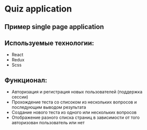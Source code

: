 # Quiz application

## Пример single page application

## Используемые технологии:
* React
* Redux
* Scss

## Функционал:
* Авторизация и регистрация новых пользователей (поддержка сессии)
* Прохождение теста со списоком из нескольких вопросов и последующим выводом результата
* Создание нового теста из одного или нескольких вопросов
* Отображение разного списка страниц в зависимости от того авторизован пользователь или нет
